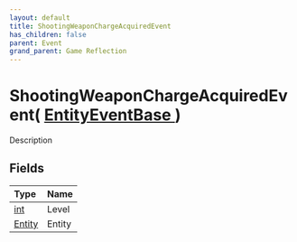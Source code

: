 ```yaml
---
layout: default
title: ShootingWeaponChargeAcquiredEvent
has_children: false
parent: Event
grand_parent: Game Reflection
---
```

# ShootingWeaponChargeAcquiredEvent( [ EntityEventBase ](/docs/game-reflection/events/entity_event_base) )
Description 

## Fields

| Type | Name |
|:-------------|:--------------|
| [int](/docs/game-reflection/enums/int) | Level |
| [Entity](/docs/game-reflection/classes/entity) | Entity |

